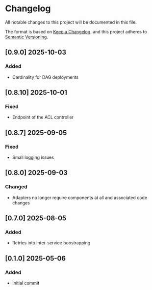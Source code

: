 # Changelog
All notable changes to this project will be documented in this file.

The format is based on [Keep a Changelog](https://keepachangelog.com/en/1.0.0/),
and this project adheres to [Semantic Versioning](https://semver.org/spec/v2.0.0.html).

## [0.9.0] 2025-10-03
### Added
- Cardinality for DAG deployments

## [0.8.10] 2025-10-01
### Fixed
- Endpoint of the ACL controller

## [0.8.7] 2025-09-05
### Fixed
- Small logging issues

## [0.8.0] 2025-09-03
### Changed
- Adapters no longer require components at all and associated code changes

## [0.7.0] 2025-08-05
### Added
- Retries into inter-service boostrapping

## [0.1.0] 2025-05-06
### Added
- Initial commit
